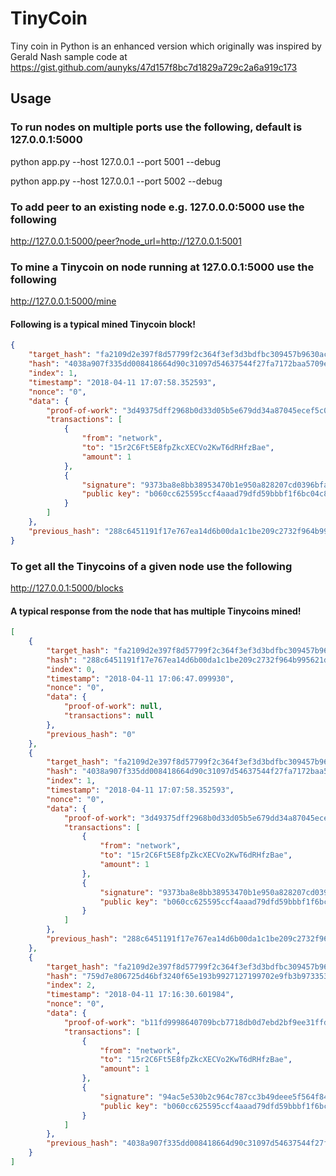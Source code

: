 # TinyCoin
Tiny coin in Python is an enhanced version which originally was inspired by Gerald Nash sample code at https://gist.github.com/aunyks/47d157f8bc7d1829a729c2a6a919c173

## Usage

### To run nodes on multiple ports use the following, default is 127.0.0.1:5000

python app.py --host 127.0.0.1 --port 5001 --debug

python app.py --host 127.0.0.1 --port 5002 --debug

### To add peer to an existing node e.g. 127.0.0.0:5000 use the following 

http://127.0.0.1:5000/peer?node_url=http://127.0.0.1:5001

### To mine a Tinycoin on node running at 127.0.0.1:5000 use the following

http://127.0.0.1:5000/mine

#### Following is a typical mined Tinycoin block!

```json
{
    "target_hash": "fa2109d2e397f8d57799f2c364f3ef3d3bdfbc309457b9630ac14d427150f659",
    "hash": "4038a907f335dd008418664d90c31097d54637544f27fa7172baa5709ee6b634",
    "index": 1,
    "timestamp": "2018-04-11 17:07:58.352593",
    "nonce": "0",
    "data": {
        "proof-of-work": "3d49375dff2968b0d33d05b5e679dd34a87045ecef5c0e0159933ff88ea97bca",
        "transactions": [
            {
                "from": "network",
                "to": "15r2C6Ft5E8fpZkcXECVo2KwT6dRHfzBae",
                "amount": 1
            },
            {
                "signature": "9373ba8e8bb38953470b1e950a828207cd0396bfa8fcdf5b8d90bb0fd87809b4b73be15818c8ab882d3dbd9b3c309ba2c12cb85e2d1dc4990094501b08100723",
                "public key": "b060cc625595ccf4aaad79dfd59bbbf1f6bc04c8f8440427bcaeefd0539e2de888784bfb8b1c01cedaa70971a4ca32bafb4ad32e1f8f8be834536e452ce32162"
            }
        ]
    },
    "previous_hash": "288c6451191f17e767ea14d6b00da1c1be209c2732f964b995621d010bd8445e"
}
```
### To get all the Tinycoins of a given node use the following

http://127.0.0.1:5000/blocks

#### A typical response from the node that has multiple Tinycoins mined!

```json
[
    {
        "target_hash": "fa2109d2e397f8d57799f2c364f3ef3d3bdfbc309457b9630ac14d427150f659",
        "hash": "288c6451191f17e767ea14d6b00da1c1be209c2732f964b995621d010bd8445e",
        "index": 0,
        "timestamp": "2018-04-11 17:06:47.099930",
        "nonce": "0",
        "data": {
            "proof-of-work": null,
            "transactions": null
        },
        "previous_hash": "0"
    },
    {
        "target_hash": "fa2109d2e397f8d57799f2c364f3ef3d3bdfbc309457b9630ac14d427150f659",
        "hash": "4038a907f335dd008418664d90c31097d54637544f27fa7172baa5709ee6b634",
        "index": 1,
        "timestamp": "2018-04-11 17:07:58.352593",
        "nonce": "0",
        "data": {
            "proof-of-work": "3d49375dff2968b0d33d05b5e679dd34a87045ecef5c0e0159933ff88ea97bca",
            "transactions": [
                {
                    "from": "network",
                    "to": "15r2C6Ft5E8fpZkcXECVo2KwT6dRHfzBae",
                    "amount": 1
                },
                {
                    "signature": "9373ba8e8bb38953470b1e950a828207cd0396bfa8fcdf5b8d90bb0fd87809b4b73be15818c8ab882d3dbd9b3c309ba2c12cb85e2d1dc4990094501b08100723",
                    "public key": "b060cc625595ccf4aaad79dfd59bbbf1f6bc04c8f8440427bcaeefd0539e2de888784bfb8b1c01cedaa70971a4ca32bafb4ad32e1f8f8be834536e452ce32162"
                }
            ]
        },
        "previous_hash": "288c6451191f17e767ea14d6b00da1c1be209c2732f964b995621d010bd8445e"
    },
    {
        "target_hash": "fa2109d2e397f8d57799f2c364f3ef3d3bdfbc309457b9630ac14d427150f659",
        "hash": "759d7e806725d46bf3240f65e193b9927127199702e9fb3b973353a8b1ea301c",
        "index": 2,
        "timestamp": "2018-04-11 17:16:30.601984",
        "nonce": "0",
        "data": {
            "proof-of-work": "b11fd9998640709bcb7718db0d7ebd2bf9ee31ffd51b39fc4743c60a90fbf215",
            "transactions": [
                {
                    "from": "network",
                    "to": "15r2C6Ft5E8fpZkcXECVo2KwT6dRHfzBae",
                    "amount": 1
                },
                {
                    "signature": "94ac5e530b2c964c787cc3b49deee5f564f84206be9c61821704043abf79f17301a10452fc30ae67cd465eaca8818e74f5e0d65132b76e9f17d5bb7e61fda08b",
                    "public key": "b060cc625595ccf4aaad79dfd59bbbf1f6bc04c8f8440427bcaeefd0539e2de888784bfb8b1c01cedaa70971a4ca32bafb4ad32e1f8f8be834536e452ce32162"
                }
            ]
        },
        "previous_hash": "4038a907f335dd008418664d90c31097d54637544f27fa7172baa5709ee6b634"
    }
]
```


